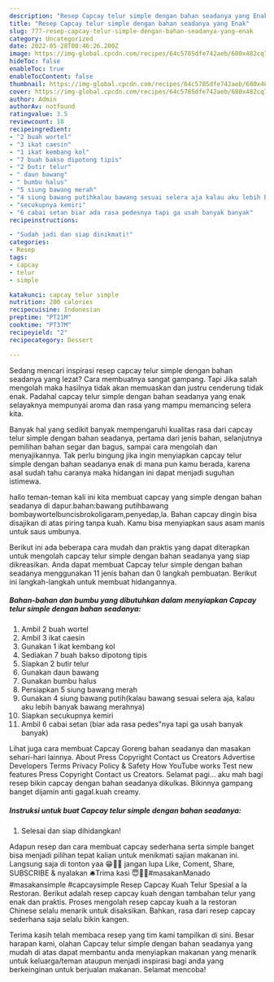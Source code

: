 ```yaml
---
description: "Resep Capcay telur simple dengan bahan seadanya yang Enak"
title: "Resep Capcay telur simple dengan bahan seadanya yang Enak"
slug: 777-resep-capcay-telur-simple-dengan-bahan-seadanya-yang-enak
category: Uncategorized
date: 2022-05-28T08:46:26.200Z
image: https://img-global.cpcdn.com/recipes/64c5785dfe742aeb/680x482cq70/capcay-telur-simple-dengan-bahan-seadanya-foto-resep-utama.jpg
hideToc: false
enableToc: true
enableTocContent: false
thumbnail: https://img-global.cpcdn.com/recipes/64c5785dfe742aeb/680x482cq70/capcay-telur-simple-dengan-bahan-seadanya-foto-resep-utama.jpg
cover: https://img-global.cpcdn.com/recipes/64c5785dfe742aeb/680x482cq70/capcay-telur-simple-dengan-bahan-seadanya-foto-resep-utama.jpg
author: Admin
authorAv: notfound
ratingvalue: 3.5
reviewcount: 18
recipeingredient:
- "2 buah wortel"
- "3 ikat caesin"
- "1 ikat kembang kol"
- "7 buah bakso dipotong tipis"
- "2 butir telur"
- " daun bawang"
- " bumbu halus"
- "5 siung bawang merah"
- "4 siung bawang putihkalau bawang sesuai selera aja kalau aku lebih banyak bawang merahnya"
- "secukupnya kemiri"
- "6 cabai setan biar ada rasa pedesnya tapi ga usah banyak banyak"
recipeinstructions:

- "Sudah jadi dan siap dinikmati!"
categories:
- Resep
tags:
- capcay
- telur
- simple

katakunci: capcay telur simple 
nutrition: 200 calories
recipecuisine: Indonesian
preptime: "PT21M"
cooktime: "PT37M"
recipeyield: "2"
recipecategory: Dessert

---
```



Sedang mencari inspirasi resep capcay telur simple dengan bahan seadanya yang lezat? Cara membuatnya sangat gampang. Tapi Jika salah mengolah maka hasilnya tidak akan memuaskan dan justru cenderung tidak enak. Padahal capcay telur simple dengan bahan seadanya yang enak selayaknya mempunyai aroma dan rasa yang mampu memancing selera kita.


Banyak hal yang sedikit banyak mempengaruhi kualitas rasa dari capcay telur simple dengan bahan seadanya, pertama dari jenis bahan, selanjutnya pemilihan bahan segar dan bagus, sampai cara mengolah dan menyajikannya. Tak perlu bingung jika ingin menyiapkan capcay telur simple dengan bahan seadanya enak di mana pun kamu berada, karena asal sudah tahu caranya maka hidangan ini dapat menjadi suguhan istimewa.

hallo teman-teman kali ini kita membuat capcay yang simple dengan bahan seadanya di dapur.bahan:bawang putihbawang bombaywortelbuncisbrokoligaram,penyedap,la. Bahan capcay dingin bisa disajikan di atas piring tanpa kuah. Kamu bisa menyiapkan saus asam manis untuk saus umbunya.


Berikut ini ada beberapa cara mudah dan praktis yang dapat diterapkan untuk mengolah capcay telur simple dengan bahan seadanya yang siap dikreasikan. Anda dapat membuat Capcay telur simple dengan bahan seadanya menggunakan 11 jenis bahan dan 0 langkah pembuatan. Berikut ini langkah-langkah untuk membuat hidangannya.

<!--inarticleads1-->

##### Bahan-bahan dan bumbu yang dibutuhkan dalam menyiapkan Capcay telur simple dengan bahan seadanya:

1. Ambil 2 buah wortel
1. Ambil 3 ikat caesin
1. Gunakan 1 ikat kembang kol
1. Sediakan 7 buah bakso dipotong tipis
1. Siapkan 2 butir telur
1. Gunakan  daun bawang
1. Gunakan  bumbu halus
1. Persiapkan 5 siung bawang merah
1. Gunakan 4 siung bawang putih(kalau bawang sesuai selera aja, kalau aku lebih banyak bawang merahnya)
1. Siapkan secukupnya kemiri
1. Ambil 6 cabai setan (biar ada rasa pedes&#34;nya tapi ga usah banyak banyak)


Lihat juga cara membuat Capcay Goreng bahan seadanya dan masakan sehari-hari lainnya. About Press Copyright Contact us Creators Advertise Developers Terms Privacy Policy &amp; Safety How YouTube works Test new features Press Copyright Contact us Creators. Selamat pagi… aku mah bagi resep bikin capcay dengan bahan seadanya dikulkas. Bikinnya gampang banget dijamin anti gagal.kuah creamy. 

<!--inarticleads2-->

##### Instruksi untuk buat Capcay telur simple dengan bahan seadanya:


1. Selesai dan siap dihidangkan!

Adapun resep dan cara membuat capcay sederhana serta simple banget bisa menjadi pilihan tepat kalian untuk menikmati sajian makanan ini. Langsung saja di tonton yaa 😁🙏🏻 jangan lupa Like, Coment, Share, SUBSCRIBE &amp; nyalakan 🛎Trima kasi 😇🙏🏻#masakanManado #masakansimple #capcaysimple Resep Capcay Kuah Telur Spesial a la Restoran. Berikut adalah resep capcay kuah dengan tambahan telur yang enak dan praktis. Proses mengolah resep capcay kuah a la restoran Chinese selalu menarik untuk disaksikan. Bahkan, rasa dari resep capcay sederhana saja selalu bikin kangen. 

Terima kasih telah membaca resep yang tim kami tampilkan di sini. Besar harapan kami, olahan Capcay telur simple dengan bahan seadanya yang mudah di atas dapat membantu anda menyiapkan makanan yang menarik untuk keluarga/teman ataupun menjadi inspirasi bagi anda yang berkeinginan untuk berjualan makanan. Selamat mencoba!
